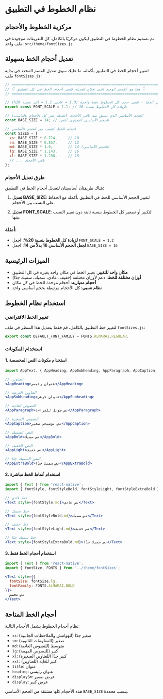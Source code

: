 # نظام الخطوط في التطبيق

## مركزية الخطوط والأحجام

تم تصميم نظام الخطوط في التطبيق ليكون مركزيًا بالكامل. كل التعريفات موجودة في ملف واحد:
`src/theme/fontSizes.js`

## تعديل أحجام الخط بسهولة

لتغيير أحجام الخط في التطبيق بأكمله، ما عليك سوى تعديل القسم المحدد في بداية ملف `fontSizes.js`:

```javascript
// =========================================================================
// 👇 هذا هو القسم الوحيد الذي تحتاج لتعديله لتغيير أحجام الخط في كل التطبيق 👇
// =========================================================================

// عامل تكبير الخط - لتغيير حجم كل الخطوط دفعة واحدة (1.0 = عادي، 1.2 = أكبر بنسبة 20%)
export const FONT_SCALE = 1.1; // زيادة كل الخطوط بنسبة 10%

// الحجم الأساسي الذي تشتق منه باقي الأحجام (تعديله يغير كل الأحجام بالتناسب)
const BASE_SIZE = 14; // الحجم الأساسي المعياري للنص

// أحجام الخط كنسب من الحجم الأساسي
const SIZES = {
  xs: BASE_SIZE * 0.714,     // 10
  sm: BASE_SIZE * 0.857,     // 12
  md: BASE_SIZE * 1.0,       // 14 (الحجم الأساسي)
  lg: BASE_SIZE * 1.143,     // 16
  xl: BASE_SIZE * 1.286,     // 18
  // ... باقي الأحجام
};
```

### طرق تعديل الأحجام

هناك طريقتان أساسيتان لتعديل أحجام الخط في التطبيق:

1. **تعديل BASE_SIZE**: لتغيير الحجم الأساسي للخط في التطبيق بأكمله مع الحفاظ على النسب بين الأحجام.

2. **تعديل FONT_SCALE**: لتكبير أو تصغير كل الخطوط بنسبة ثابتة دون تغيير النسب بينها.

### أمثلة:

- **لزيادة كل الخطوط بنسبة 20%**: اجعل `FONT_SCALE = 1.2`
- **لجعل الحجم الأساسي 16 بدلاً من 14**: اجعل `BASE_SIZE = 16`

## الميزات الرئيسية

- **مكان واحد للتغيير**: تغيير الخط في مكان واحد يغيره في كل التطبيق
- **أوزان مختلفة للخط**: دعم لأوزان مختلفة (خفيف، عادي، سميك، سميك جدًا)
- **أحجام معيارية**: أحجام موحدة للخط في كل مكان
- **نظام نسبي**: كل الأحجام مرتبطة بحجم أساسي واحد

## استخدام نظام الخطوط

### تغيير الخط الافتراضي

لتغيير خط التطبيق بالكامل، قم فقط بتعديل هذا السطر في ملف `fontSizes.js`:

```javascript
export const DEFAULT_FONT_FAMILY = FONTS.ALMARAI.REGULAR;
```

### استخدام المكونات

#### 1. استخدام مكونات النص المخصصة

```jsx
import AppText, { AppHeading, AppSubheading, AppParagraph, AppCaption, AppBold, AppLight, AppExtraBold } from '../components/AppText';

// العناوين
<AppHeading>عنوان رئيسي</AppHeading>

// العناوين الفرعية
<AppSubheading>عنوان فرعي</AppSubheading>

// النصوص العادية
<AppParagraph>نص طويل للقراءة</AppParagraph>

// النصوص الصغيرة
<AppCaption>نص توضيحي صغير</AppCaption>

// النص السميك
<AppBold>نص سميك</AppBold>

// النص الخفيف
<AppLight>نص خفيف</AppLight>

// النص السميك جدًا
<AppExtraBold>نص سميك جدًا</AppExtraBold>
```

#### 2. استخدام أنماط الخط مباشرة

```jsx
import { Text } from 'react-native';
import { fontStyle, fontStyleBold, fontStyleLight, fontStyleExtraBold } from '../theme/fontSizes';

// خط عادي
<Text style={fontStyle.md}>نص عادي</Text>

// خط سميك
<Text style={fontStyleBold.md}>نص سميك</Text>

// خط خفيف
<Text style={fontStyleLight.md}>نص خفيف</Text>

// خط سميك جدًا
<Text style={fontStyleExtraBold.md}>نص سميك جدًا</Text>
```

#### 3. استخدام أحجام الخط فقط

```jsx
import { Text } from 'react-native';
import { fontSize, FONTS } from '../theme/fontSizes';

<Text style={{
  fontSize: fontSize.lg,
  fontFamily: FONTS.ALMARAI.BOLD
}}>
  نص مخصص
</Text>
```

## أحجام الخط المتاحة

نظام أحجام الخطوط يشمل الأحجام التالية:

- `xs`: صغير جدًا (للهوامش والملاحظات الجانبية)
- `sm`: صغير (للمعلومات الثانوية)
- `md`: متوسط (للنصوص العادية)
- `lg`: كبير (للنصوص المهمة)
- `xl`: كبير جدًا (للعناوين الصغيرة)
- `xxl`: كبير للغاية (للعناوين)
- `title`: عنوان
- `heading`: عنوان رئيسي
- `displaySm`: عرض صغير
- `display`: عرض كبير

هذه الأحجام كلها مشتقة من الحجم الأساسي `BASE_SIZE` بنسب محددة. 